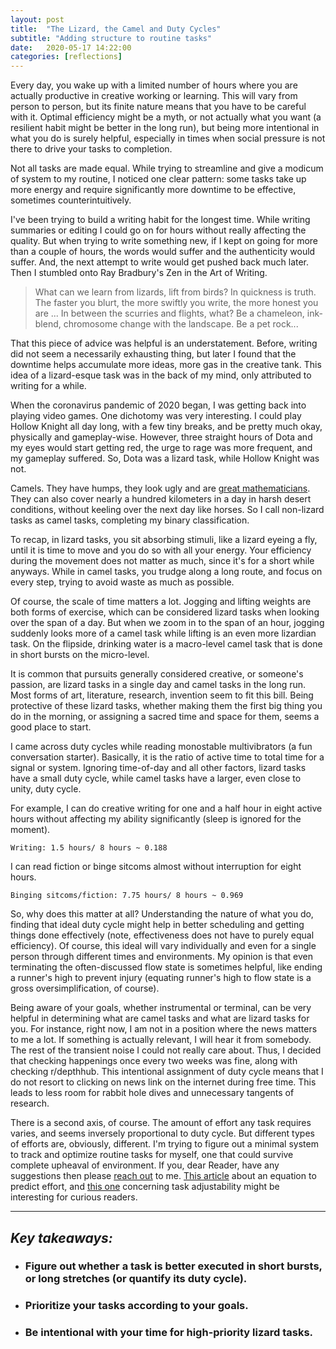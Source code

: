 ```yaml
---
layout: post
title:  "The Lizard, the Camel and Duty Cycles"
subtitle: "Adding structure to routine tasks"
date:   2020-05-17 14:22:00
categories: [reflections]
---
```


Every day, you wake up with a limited number of hours where you are actually productive in creative working or learning. This will vary from person to person, but its finite nature means that you have to be careful with it. Optimal efficiency might be a myth, or not actually what you want (a resilient habit might be better in the long run), but being more intentional in what you do is surely helpful, especially in times when social pressure is not there to drive your tasks to completion.

Not all tasks are made equal. While trying to streamline and give a modicum of system to my routine, I noticed one clear pattern: some tasks take up more energy and require significantly more downtime to be effective, sometimes counterintuitively.

I've been trying to build a writing habit for the longest time. While writing summaries or editing I could go on for hours without really affecting the quality. But when trying to write something new, if I kept on going for more than a couple of hours, the words would suffer and the authenticity would suffer. And, the next attempt to write would get pushed back much later. Then I stumbled onto Ray Bradbury's Zen in the Art of Writing.

>What can we learn from lizards, lift from birds? In quickness is truth. The faster you blurt, the more swiftly you write, the more honest you are ... In between the scurries and flights, what? Be a chameleon, ink-blend, chromosome change with the landscape. Be a pet rock...

That this piece of advice was helpful is an understatement. Before, writing did not seem a necessarily exhausting thing, but later I found that the downtime helps accumulate more ideas, more gas in the creative tank. This idea of a lizard-esque task was in the back of my mind, only attributed to writing for a while.

When the coronavirus pandemic of 2020 began, I was getting back into playing video games. One dichotomy was very interesting. I could play Hollow Knight all day long, with a few tiny breaks, and be pretty much okay, physically and gameplay-wise. However, three straight hours of Dota and my eyes would start getting red, the urge to rage was more frequent, and my gameplay suffered. So, Dota was a lizard task, while Hollow Knight was not.

Camels. They have humps, they look ugly and are [great mathematicians](https://wiki.lspace.org/mediawiki/Category:Camels). They can also cover nearly a hundred kilometers in a day in harsh desert conditions, without keeling over the next day like horses. So I call non-lizard tasks as camel tasks, completing my binary classification.

To recap, in lizard tasks, you sit absorbing stimuli, like a lizard eyeing a fly, until it is time to move and you do so with all your energy. Your efficiency during the movement does not matter as much, since it's for a short while anyways. While in camel tasks, you trudge along a long route, and focus on every step, trying to avoid waste as much as possible.

Of course, the scale of time matters a lot. Jogging and lifting weights are both forms of exercise, which can be considered lizard tasks when looking over the span of a day. But when we zoom in to the span of an hour, jogging suddenly looks more of a camel task while lifting is an even more lizardian task. On the flipside, drinking water is a macro-level camel task that is done in short bursts on the micro-level.

It is common that pursuits generally considered creative, or someone's passion, are lizard tasks in a single day and camel tasks in the long run. Most forms of art, literature, research, invention seem to fit this bill. Being protective of these lizard tasks, whether making them the first big thing you do in the morning, or assigning a sacred time and space for them, seems a good place to start.

I came across duty cycles while reading monostable multivibrators (a fun conversation starter). Basically, it is the ratio of active time to total time for a signal or system. Ignoring time-of-day and all other factors, lizard tasks have a small duty cycle, while camel tasks have a larger, even close to unity, duty cycle.

For example, I can do creative writing for one and a half hour in eight active hours without affecting my ability significantly (sleep is ignored for the moment).

`Writing: 1.5 hours/ 8 hours ~ 0.188`

I can read fiction or binge sitcoms almost without interruption for eight hours.

`Binging sitcoms/fiction: 7.75 hours/ 8 hours ~ 0.969`

So, why does this matter at all? Understanding the nature of what you do, finding that ideal duty cycle might help in better scheduling and getting things done effectively (note, effectiveness does not have to purely equal efficiency). Of course, this ideal will vary individually and even for a single person through different times and environments. My opinion is that even terminating the often-discussed flow state is sometimes helpful, like ending a runner's high to prevent injury (equating runner's high to flow state is a gross oversimplification, of course).

Being aware of your goals, whether instrumental or terminal, can be very helpful in determining what are camel tasks and what are lizard tasks for you. For instance, right now, I am not in a position where the news matters to me a lot. If something is actually relevant, I will hear it from somebody. The rest of the transient noise I could not really care about. Thus, I decided that checking happenings once every two weeks was fine, along with checking r/depthhub. This intentional assignment of duty cycle means that I do not resort to clicking on news link on the internet during free time. This leads to less room for rabbit hole dives and unnecessary tangents of research.

There is a second axis, of course. The amount of effort any task requires varies, and seems inversely proportional to duty cycle. But different types of efforts are, obviously, different. I'm trying to figure out a minimal system to track and optimize routine tasks for myself, one that could survive complete upheaval of environment. If you, dear Reader, have any suggestions then please [reach out](mailto:p2anmol@gmail.com) to me. [This article](https://www.researchgate.net/publication/258154112_An_equation_to_predict_maximum_acceptable_loads_for_repetitive_tasks_based_on_duty_cycle_evaluation_with_lifting_and_lowering_tasks) about an equation to predict effort, and [this one](https://www.researchgate.net/publication/305677366_Impact_of_Task_Design_on_Task_Performance_and_Injury_Risk_Case_Study_of_a_Simulated_Drilling_Task) concerning task adjustability might be interesting for curious readers.

----

## *Key takeaways:*

* ### Figure out whether a task is better executed in short bursts, or long stretches (or quantify its duty cycle).
* ### Prioritize your tasks according to your goals.
* ### Be intentional with your time for high-priority lizard tasks.
